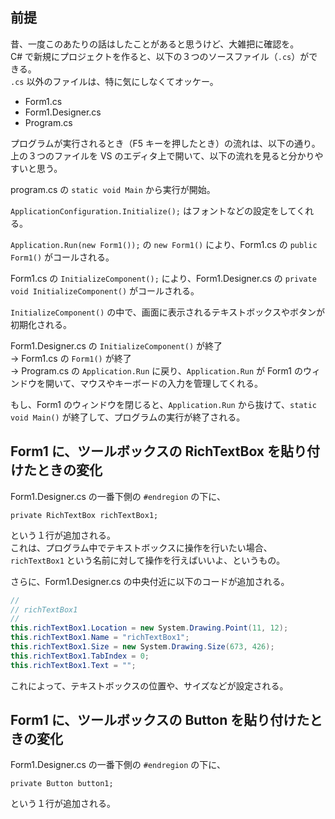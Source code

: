 ## 前提
昔、一度このあたりの話はしたことがあると思うけど、大雑把に確認を。<br>
C# で新規にプロジェクトを作ると、以下の３つのソースファイル（`.cs`）ができる。<br>
`.cs` 以外のファイルは、特に気にしなくてオッケー。

* Form1.cs
* Form1.Designer.cs
* Program.cs

プログラムが実行されるとき（F5 キーを押したとき）の流れは、以下の通り。
上の３つのファイルを VS のエディタ上で開いて、以下の流れを見ると分かりやすいと思う。

program.cs の `static void Main` から実行が開始。

`ApplicationConfiguration.Initialize();` はフォントなどの設定をしてくれる。

`Application.Run(new Form1());` の `new Form1()` により、Form1.cs の `public Form1()` がコールされる。

Form1.cs の `InitializeComponent();` により、Form1.Designer.cs の `private void InitializeComponent()` がコールされる。

`InitializeComponent()` の中で、画面に表示されるテキストボックスやボタンが初期化される。

Form1.Designer.cs の `InitializeComponent()` が終了<br>
→ Form1.cs の `Form1()` が終了<br>
-> Program.cs の `Application.Run` に戻り、`Application.Run` が Form1 のウィンドウを開いて、マウスやキーボードの入力を管理してくれる。

もし、Form1 のウィンドウを閉じると、`Application.Run` から抜けて、`static void Main()` が終了して、プログラムの実行が終了される。

## Form1 に、ツールボックスの RichTextBox を貼り付けたときの変化

Form1.Designer.cs の一番下側の `#endregion` の下に、

`private RichTextBox richTextBox1;`

という１行が追加される。<br>
これは、プログラム中でテキストボックスに操作を行いたい場合、`richTextBox1` という名前に対して操作を行えばいいよ、というもの。

さらに、Form1.Designer.cs の中央付近に以下のコードが追加される。

```cs
// 
// richTextBox1
// 
this.richTextBox1.Location = new System.Drawing.Point(11, 12);
this.richTextBox1.Name = "richTextBox1";
this.richTextBox1.Size = new System.Drawing.Size(673, 426);
this.richTextBox1.TabIndex = 0;
this.richTextBox1.Text = "";
```

これによって、テキストボックスの位置や、サイズなどが設定される。

## Form1 に、ツールボックスの Button を貼り付けたときの変化

Form1.Designer.cs の一番下側の `#endregion` の下に、

`private Button button1;`

という１行が追加される。<br>
